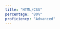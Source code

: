 ```yaml
---
title: "HTML/CSS"
percentage: "80%"
proficiency: "Advanced"
---
```


[//]: # "Proficiency Levels: Beginner, Elementary, Intermediate, Upper Intermediate, Advanced, Proficient"
